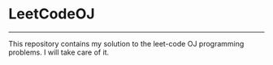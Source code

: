 # LeetCodeOJ
---
This repository contains my solution to the leet-code OJ programming problems. I will take care of it.
